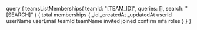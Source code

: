 query {
    teamsListMemberships(
        teamId: "[TEAM_ID]",
        queries: [],
        search: "[SEARCH]"
    ) {
        total
        memberships {
            _id
            _createdAt
            _updatedAt
            userId
            userName
            userEmail
            teamId
            teamName
            invited
            joined
            confirm
            mfa
            roles
        }
    }
}
